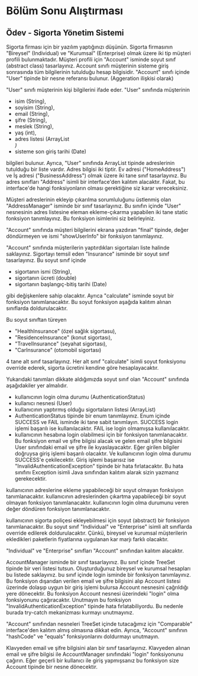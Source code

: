 # Bölüm Sonu Alıştırması

## Ödev - Sigorta Yönetim Sistemi


Sigorta firması için bir yazılım yaptığınızı düşünün. Sigorta firmasının "Bireysel" (Individual) ve "Kurumsal" (Enterprise) olmak üzere iki tip müşteri profili bulunmaktadır. Müşteri profili için "Account" isminde soyut sınıf (abstract class) tasarlayınız. Account sınıfı müşterinin sisteme giriş sonrasında tüm bilgilerinin tutulduğu hesap bilgisidir. "Account" sınıfı içinde "User" tipinde bir nesne referansı bulunur. (Aggeration ilişkisi olarak)



"User" sınıfı müşterinin kişi bilgilerini ifade eder. "User" sınıfında müşterinin

* isim (String),
* soyisim (String),
* email (String),
* şifre (String),
* meslek (String),
* yaş (int),
* adres listesi (ArrayList<Address>)
* sisteme son giriş tarihi (Date)


bilgileri bulunur. Ayrıca, "User" sınıfında ArrayList tipinde adreslerinin tutulduğu bir liste vardır. Adres bilgisi iki tiptir. Ev adresi ("HomeAddress") ve İş adresi ("BusinessAddress") olmak üzere iki tane sınıf tasarlayınız. Bu adres sınıfları "Address" isimli bir interface'den kalıtım alacaktır. Fakat, bu interface'de hangi fonksiyonların olması gerektiğine siz karar vereceksiniz.



Müşteri adreslerinin ekleyip çıkarılma sorumluluğunu üstlenmiş olan "AddressManager" isminde bir sınıf tasarlayınız. Bu sınıfın içinde "User" nesnesinin adres listesine eleman ekleme-çıkarma yapabilen iki tane static fonksiyon tanımlayınız. Bu fonksiyon isimlerini siz belirleyiniz.



"Account" sınıfında müşteri bilgilerini ekrana yazdıran "final" tipinde, değer döndürmeyen ve ismi "showUserInfo" bir fonksiyon tanımlayınız.



"Account" sınıfında müşterilerin yaptırdıkları sigortaları liste halinde saklayınız. Sigortayı temsil eden "Insurance" isminde bir soyut sınıf tasarlayınız. Bu soyut sınıf içinde

* sigortanın ismi (String),
* sigortanın ücreti (double)
* sigortanın başlangıç-bitiş tarihi (Date)


gibi değişkenlere sahip olacaktır. Ayrıca "calculate" isminde soyut bir fonksiyon tanımlanacaktır. Bu soyut fonksiyon aşağıda kalıtım alınan sınıflarda doldurulacaktır.



Bu soyut sınıftan türeyen

* "HealthInsurance" (özel sağlık sigortasu),
* "ResidenceInsurance" (konut sigortası),
* "TravelInsurance" (seyahat sigortası),
* "CarInsurance" (otomobil sigortası)


4 tane alt sınıf tasarlayınız. Her alt sınıf "calculate" isimli soyut fonksiyonu override ederek, sigorta ücretini kendine göre hesaplayacaktır.



Yukarıdaki tanımları dikkate aldığımızda soyut sınıf olan "Account" sınıfında aşağıdakiler yer almalıdır.

* kullanıcının login olma durumu (AuthenticationStatus)
* kullanıcı nesnesi (User)
* kullanıcının yaptırmış olduğu sigortaların listesi (ArrayList)
* AuthenticationStatus tipinde bir enum tanımlayınız. Enum içinde SUCCESS ve FAIL isminde iki tane sabit tanımlayın. SUCCESS login işlemi başarılı ise kullanılacaktır. FAIL ise login olmamışsa kullanılacaktır.
* kullanıcının hesabına login olabilmesi için bir fonksiyon tanımlanacaktır. Bu fonksiyon email ve şifre bilgisi alacak ve gelen email şifre bilgisini User sınıfındaki email ve şifre ile kıyaslayacaktır. Eğer girilen bilgiler doğruysa giriş işlemi başarılı olacaktır. Ve kullanıcının login olma durumu SUCCESS'e çekilecektir. Giriş işlemi başarısız ise "InvalidAuthenticationException" tipinde bir hata fırlatacaktır. Bu hata sınıfını Exception isimli Java sınıfından kalıtım alarak sizin yazmanız gerekecektir.


kullanıcının adreslerine ekleme yapabileceği bir soyut olmayan fonksiyon tanımlanacaktır. kullanıcının adreslerinden çıkartma yapabileceği bir soyut olmayan fonksiyon tanımlanacaktır. kullanıcının login olma durumunu veren değer döndüren fonksiyon tanımlanacaktır.


kullanıcının sigorta poliçesi ekleyebilmesi için soyut (abstract) bir fonksiyon tanımlanacaktır. Bu soyut sınıf "Individual" ve "Enterprise" isimli alt sınıflarda override edilerek doldurulacaktır. Çünkü, bireysel ve kurumsal müşterilerin ekledikleri paketlerin fiyatlarına uygulanan kar marjı farklı olacaktır.


"Individual" ve "Enterprise" sınıfları "Account" sınıfından kalıtım alacaktır.



AccountManager isminde bir sınıf tasarlayınız. Bu sınıf içinde TreeSet tipinde bir veri listesi tutsun. Oluşturduğunuz bireysel ve kurumsal hesapları bu listede saklayınız. bu sınıf içinde login isminde bir fonksiyon tanımlayınız. Bu fonksiyon dışarıdan verilen email ve şifre bilgisini alıp Account listesi üzerinde dolaşıp uygun bir giriş işlemi bulursa Account nesnesini çağrıldığı yere dönecektir. Bu fonksiyon Account nesnesi üzerindeki "login" olma fonksiyonunu çağıracaktır. Unutmayın bu fonksiyon "InvalidAuthenticationException" tipinde hata fırlatabiliyordu. Bu nedenle burada try-catch mekanizması kurmayı unutmayınız.



"Account" sınıfından nesneleri TreeSet içinde tutacağımız için "Comparable" interface'den kalıtım almış olmasına dikkat edin. Ayrıca, "Account" sınıfının "hashCode" ve "equals" fonksiyonlarını doldurmayı unutmayın.



Klavyeden email ve şifre bilgisini alan bir sınıf tasarlayınız. Klavyeden alınan email ve şifre bilgisi ile AccountManager sınıfındaki "login" fonksiyonunu çağırın. Eğer geçerli bir kullanıcı ile giriş yapmışsanız bu fonksiyon size Account tipinde bir nesne dönecektir.

